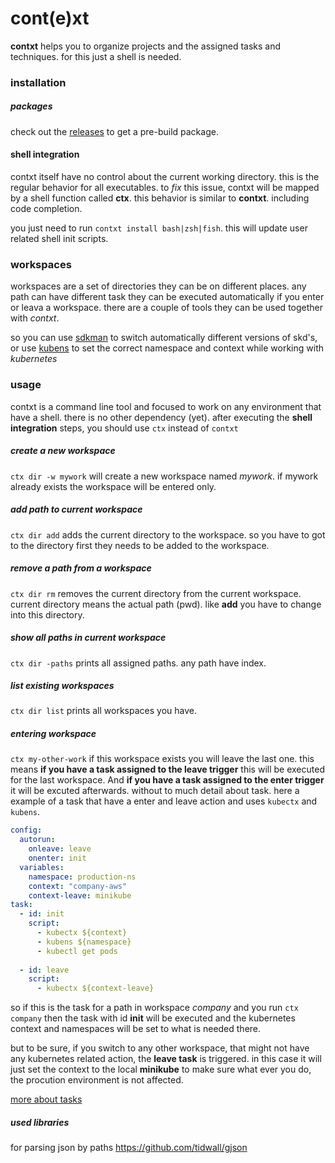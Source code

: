 
# cont(e)xt


**contxt** helps you to organize projects and the assigned tasks and techniques. for this just a shell is needed.

### installation

##### packages
check out the [releases](https://github.com/swaros/contxt/releases) to get a pre-build package.

#### shell integration
contxt itself have no control about the current working directory. this is the regular behavior for all executables.
to *fix* this issue, contxt will be mapped by a shell function called **ctx**.
this behavior is similar to **contxt**.  including code completion.

you just need to run `contxt install bash|zsh|fish`. this will update user related shell init scripts.

### workspaces

workspaces are a set of directories they can be on different places. any path can have different task they can be executed automatically if you enter or leava a workspace. there are a couple of tools they can be used together with *contxt*.

so you can use [sdkman](https://sdkman.io/) to switch automatically different versions of skd's, or use [kubens](https://github.com/ahmetb/kubectx/) to set the correct namespace and context while working with *kubernetes*


### usage

contxt is a command line tool and focused to work on any environment that have a shell. there is no other dependency (yet).
after executing the **shell integration** steps, you should use `ctx` instead of `contxt`

##### create a new workspace
`ctx dir -w mywork` will create a new workspace named *mywork*. if mywork already exists the workspace will be entered only.

##### add path to current workspace
`ctx dir add` adds the current directory to the workspace. so you have to got to the directory first they needs to
be added to the workspace.

##### remove a path from a workspace
`ctx dir rm` removes the current directory from the current workspace. current directory means the actual path (pwd). like **add** you have to change into this directory. 

##### show all paths in current workspace
`ctx dir -paths` prints all assigned paths. any path have index.

##### list existing workspaces
`ctx dir list` prints all workspaces you have.

##### entering workspace

`ctx my-other-work` if this workspace exists you will leave the last one. this means **if you have a task assigned to the leave trigger** this will be executed for the last workspace. And **if you have a task assigned to the enter trigger** it will be excuted afterwards.
without to much detail about task. here a example of a task that have a enter and leave action and uses `kubectx` and `kubens`.


````yaml
config:
  autorun:
    onleave: leave
    onenter: init
  variables:
    namespace: production-ns
    context: "company-aws"
    context-leave: minikube
task:
  - id: init
    script:
      - kubectx ${context}
      - kubens ${namespace}
      - kubectl get pods
 
  - id: leave
    script:
      - kubectx ${context-leave}

````

so if this is the task for a path in workspace *company* and you run `ctx company` then the task with id **init** will be executed and the kubernetes context and namespaces will be set to what is needed there.

but to be sure, if you switch to any other workspace, that might not have any kubernetes related action, the **leave task** is triggered.
in this case it will just set the context to the local **minikube** to make sure what ever you do, the procution environment is not affected.

[more about tasks](docs/documentation/tasks.md)


##### used libraries 

for parsing json by paths https://github.com/tidwall/gjson 